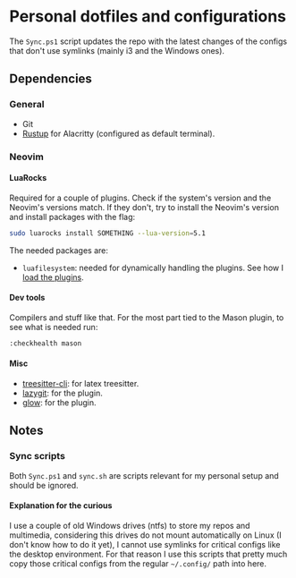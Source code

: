 # Personal dotfiles and configurations

The `Sync.ps1` script updates the repo with the latest changes of the configs that don't use symlinks (mainly i3 and the Windows ones).

## Dependencies

### General

- Git
- [Rustup](https://rustup.rs/) for Alacritty (configured as default terminal).

### Neovim

#### LuaRocks

Required for a couple of plugins. Check if the system's version and the Neovim's versions match. If they don't, try to install the Neovim's version and install packages with the flag:

```bash
sudo luarocks install SOMETHING --lua-version=5.1
```

The needed packages are:

- `luafilesystem`: needed for dynamically handling the plugins. See how I [load the plugins](nvim/lua/plugins/init.lua).

#### Dev tools

Compilers and stuff like that. For the most part tied to the Mason plugin, to see what is needed run:

```bash
:checkhealth mason
```

#### Misc

- [treesitter-cli](https://github.com/tree-sitter/tree-sitter/blob/master/cli/README.md): for latex treesitter.
- [lazygit](https://github.com/jesseduffield/lazygit): for the plugin.
- [glow](https://github.com/charmbracelet/glow): for the plugin.

## Notes

### Sync scripts

Both `Sync.ps1` and `sync.sh` are scripts relevant for my personal setup and should be ignored. 

#### Explanation for the curious

I use a couple of old Windows drives (ntfs) to store my repos and multimedia, considering this drives do not mount automatically on Linux (I don't know how to do it yet), I cannot use symlinks for critical configs like the desktop environment. For that reason I use this scripts that pretty much copy those critical configs from the regular `~/.config/` path into here.

